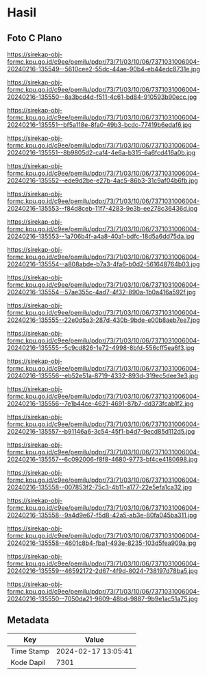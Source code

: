 # Hasil

## Foto C Plano

https://sirekap-obj-formc.kpu.go.id/c9ee/pemilu/pdpr/73/71/03/10/06/7371031006004-20240216-135549--5610cee2-55dc-44ae-90b4-eb44edc8731e.jpg

https://sirekap-obj-formc.kpu.go.id/c9ee/pemilu/pdpr/73/71/03/10/06/7371031006004-20240216-135550--8a3bcd4d-f511-4c61-bd84-910593b90ecc.jpg

https://sirekap-obj-formc.kpu.go.id/c9ee/pemilu/pdpr/73/71/03/10/06/7371031006004-20240216-135551--bf5a118e-8fa0-49b3-bcdc-77419b6edaf6.jpg

https://sirekap-obj-formc.kpu.go.id/c9ee/pemilu/pdpr/73/71/03/10/06/7371031006004-20240216-135551--8b9805d2-caf4-4e6a-b315-6a6fcd416a0b.jpg

https://sirekap-obj-formc.kpu.go.id/c9ee/pemilu/pdpr/73/71/03/10/06/7371031006004-20240216-135552--ede9d2be-e27b-4ac5-86b3-31c9af04b6fb.jpg

https://sirekap-obj-formc.kpu.go.id/c9ee/pemilu/pdpr/73/71/03/10/06/7371031006004-20240216-135553--f84d8ceb-11f7-4283-9e3b-ee278c36436d.jpg

https://sirekap-obj-formc.kpu.go.id/c9ee/pemilu/pdpr/73/71/03/10/06/7371031006004-20240216-135553--1a706b4f-a4a8-40a1-bdfc-18d5a6dd75da.jpg

https://sirekap-obj-formc.kpu.go.id/c9ee/pemilu/pdpr/73/71/03/10/06/7371031006004-20240216-135554--a808abde-b7a3-4fa6-b0d2-561648764b03.jpg

https://sirekap-obj-formc.kpu.go.id/c9ee/pemilu/pdpr/73/71/03/10/06/7371031006004-20240216-135554--57ae355c-4ad7-4f32-890a-1b0a416a592f.jpg

https://sirekap-obj-formc.kpu.go.id/c9ee/pemilu/pdpr/73/71/03/10/06/7371031006004-20240216-135555--22e0d5a3-287d-430b-9bde-e00b8aeb7ee7.jpg

https://sirekap-obj-formc.kpu.go.id/c9ee/pemilu/pdpr/73/71/03/10/06/7371031006004-20240216-135555--5c9cd826-1e72-4998-8bfd-556cff5ea6f3.jpg

https://sirekap-obj-formc.kpu.go.id/c9ee/pemilu/pdpr/73/71/03/10/06/7371031006004-20240216-135556--eb52e51a-8719-4332-893d-319ec5dee3e3.jpg

https://sirekap-obj-formc.kpu.go.id/c9ee/pemilu/pdpr/73/71/03/10/06/7371031006004-20240216-135556--7e1b44ce-4621-4691-87b7-dd373fcab1f2.jpg

https://sirekap-obj-formc.kpu.go.id/c9ee/pemilu/pdpr/73/71/03/10/06/7371031006004-20240216-135557--b91146a6-3c54-45f1-b4d7-9ecd85d112d5.jpg

https://sirekap-obj-formc.kpu.go.id/c9ee/pemilu/pdpr/73/71/03/10/06/7371031006004-20240216-135557--6c092006-f8f8-4680-9773-bf4ce4180698.jpg

https://sirekap-obj-formc.kpu.go.id/c9ee/pemilu/pdpr/73/71/03/10/06/7371031006004-20240216-135558--007853f2-75c3-4b11-a177-22e5efa1ca32.jpg

https://sirekap-obj-formc.kpu.go.id/c9ee/pemilu/pdpr/73/71/03/10/06/7371031006004-20240216-135558--9a4d9e67-f5d8-42a5-ab3e-80fa045ba311.jpg

https://sirekap-obj-formc.kpu.go.id/c9ee/pemilu/pdpr/73/71/03/10/06/7371031006004-20240216-135558--4601c8b4-fba1-493e-8235-103d5fea909a.jpg

https://sirekap-obj-formc.kpu.go.id/c9ee/pemilu/pdpr/73/71/03/10/06/7371031006004-20240216-135559--46592172-2d67-4f9d-8024-738197d78ba5.jpg

https://sirekap-obj-formc.kpu.go.id/c9ee/pemilu/pdpr/73/71/03/10/06/7371031006004-20240216-135550--7050da21-9609-48bd-9887-9b9e1ac51a75.jpg


## Metadata

| Key        | Value               |
| ---------- | ------------------- |
| Time Stamp | 2024-02-17 13:05:41 |
| Kode Dapil | 7301                |



